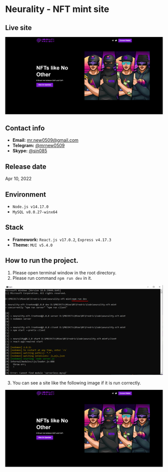 # Neurality - NFT mint site

## Live site
[![Live site](readme_images/guide-site.png)](https://neyx.xyz/)

## Contact info
- **Email:** mr.new0509@gmail.com
- **Telegram:** [@mrnew0509](https://t.me/mrnew0509)
- **Skype:** [@sin085](https://join.skype.com/invite/xat3AgpiRVOI)

## Release date
Apr 10, 2022

## Environment
- `Node.js v14.17.0`
- `MySQL v8.0.27-winx64`

## Stack
- **Framework:** `React.js v17.0.2`, `Express v4.17.3`
- **Theme:** `MUI v5.4.0`

## How to run the project.
1. Please open terminal window in the root directory.
2. Please run command `npm run dev` in it.

![guide-terminal](readme_images/guide-terminal.png)

3. You can see a site like the following image if it is run correctly.

![guide-site](readme_images/guide-site.png)